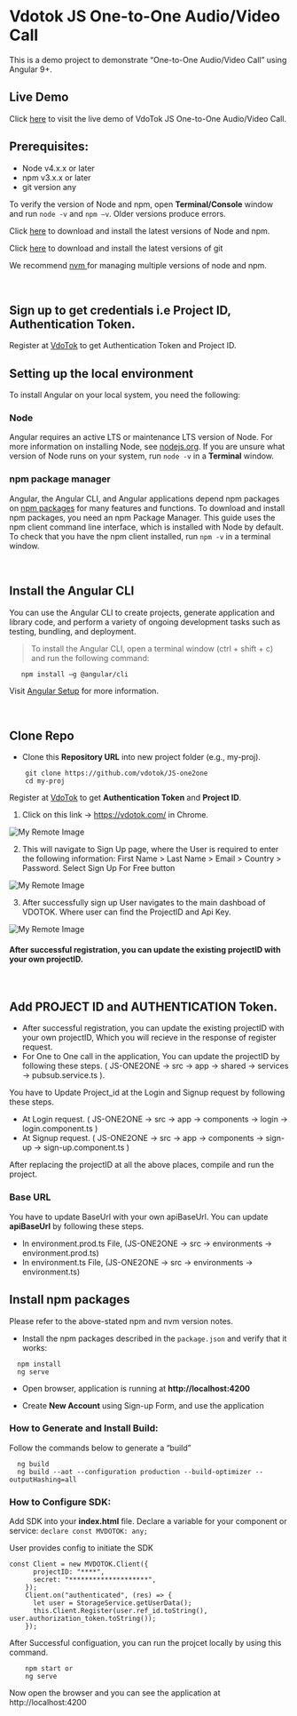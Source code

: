 # Vdotok JS One-to-One Audio/Video Call

This is a demo project to demonstrate “One-to-One Audio/Video Call” using Angular 9+.

## Live Demo

Click <a href="https://one2one.vdotok.com" target="_blank" title="Chat Demo">here</a> to visit the live demo of VdoTok JS One-to-One Audio/Video Call.

## Prerequisites:

- Node v4.x.x or later
- npm v3.x.x or later
- git version any

To verify the version of Node and npm, open **Terminal/Console** window and run `node -v` and `npm –v`. Older versions produce errors.

Click <a href="https://docs.npmjs.com/downloading-and-installing-node-js-and-npm" target="_blank">here</a> to download and install the latest versions of Node and npm.

Click <a href="https://git-scm.com/downloads" target="_blank">here</a> to download and install the latest versions of git

We recommend <a href="https://github.com/nvm-sh/nvm" target="_blank">nvm </a> for managing multiple versions of node and npm.

<br/>

## Sign up to get credentials i.e Project ID, Authentication Token.

Register at <a href="https://userpanel.vdotok.com/norgic/chatSDK" target="_blank">VdoTok</a> to get Authentication Token and Project ID.

## Setting up the local environment

To install Angular on your local system, you need the following:

### Node

Angular requires an active LTS or maintenance LTS version of Node. For more information on installing Node, see <a href="https://nodejs.org">nodejs.org</a>. If you are unsure what version of Node runs on your system, run `node -v` in a **Terminal** window.

### npm package manager

Angular, the Angular CLI, and Angular applications depend npm packages on <a href="https://docs.npmjs.com/getting-started/what-is-npm">npm packages</a> for many features and functions. To download and install npm packages, you need an npm Package Manager. This guide uses the npm client command line interface, which is installed with Node by default. To check that you have the npm client installed, run `npm -v` in a terminal window.

<br/>

## Install the Angular CLI

You can use the Angular CLI to create projects, generate application and library code, and perform a variety of ongoing development tasks such as testing, bundling, and deployment.

> To install the Angular CLI, open a terminal window (ctrl + shift + c) and run the following command:

```shell
   npm install –g @angular/cli
```

Visit <a href="https://angular.io/guide/setup-local" target="_blank">Angular Setup</a> for more information.

<br/>

## Clone Repo

- Clone this **Repository URL** into new project folder (e.g., my-proj).

```shell
    git clone https://github.com/vdotok/JS-one2one
    cd my-proj
```

Register at <a href="https://userpanel.vdotok.com/overview" target="_blank">VdoTok</a> to get **Authentication Token** and **Project ID**.

1. Click on this link -> https://vdotok.com/ in Chrome.

![My Remote Image](https://user-images.githubusercontent.com/87179594/184070841-f9b91f46-93df-4047-acfb-4739fd207aaa.jpg)

2. This will navigate to Sign Up page, where the User is required to enter the following information: First Name > Last Name > Email > Country > Password. Select Sign Up For Free button

![My Remote Image](https://user-images.githubusercontent.com/87179594/184070989-e8b26d85-6e64-4ef3-b6d7-56449738236c.jpg)

3. After successfully sign up User navigates to the main dashboad of VDOTOK. Where user can find the ProjectID and Api Key.

![My Remote Image](https://user-images.githubusercontent.com/87179594/184071060-9909513b-f880-4de8-9481-6ab91ae2be95.jpg)

#### After successful registration, you can update the existing projectID with your own projectID.

<br/>

## Add PROJECT ID and AUTHENTICATION Token.

- After successful registration, you can update the existing projectID with your own projectID, Which you will recieve in the response of register request.
- For One to One call in the application, You can update the projectID by following these steps. ( JS-ONE2ONE -> src -> app -> shared -> services -> pubsub.service.ts ).

You have to Update Project_id at the Login and Signup request by following these steps.

- At Login request. ( JS-ONE2ONE -> src -> app -> components -> login -> login.component.ts )
- At Signup request. ( JS-ONE2ONE -> src -> app -> components -> sign-up -> sign-up.component.ts )

After replacing the projectID at all the above places, compile and run the project.

### Base URL

You have to update BaseUrl with your own apiBaseUrl. You can update **apiBaseUrl** by following these steps.

- In environment.prod.ts File, (JS-ONE2ONE -> src -> environments -> environment.prod.ts)
- In environment.ts File, (JS-ONE2ONE -> src -> environments -> environment.ts)

## Install npm packages

Please refer to the above-stated npm and nvm version notes.

- Install the npm packages described in the `package.json` and verify that it works:

```shell
  npm install
  ng serve
```

- Open browser, application is running at **http://localhost:4200**

- Create **New Account** using Sign-up Form, and use the application

### How to Generate and Install Build:

Follow the commands below to generate a “build”

```shell
  ng build
  ng build --aot --configuration production --build-optimizer --outputHashing=all
```

### How to Configure SDK:

Add SDK into your **index.html** file. Declare a variable for your component or service:
`declare const MVDOTOK: any;`

User provides config to initiate the SDK

```shell
const Client = new MVDOTOK.Client({
      projectID: "****",
      secret: "********************",
    });
    Client.on("authenticated", (res) => {
      let user = StorageService.getUserData();
      this.Client.Register(user.ref_id.toString(), user.authorization_token.toString());
    });
```

After Successful configuation, you can run the projcet locally by using this command.

```shell
    npm start or
    ng serve
```

Now open the browser and you can see the application at http://localhost:4200
